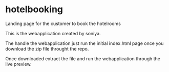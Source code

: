 # hotelbooking
Landing page for the customer to book the hotelrooms

This is the webapplication created by soniya.

The handle the webapplication just run the initial index.html page once you download the zip file throught
the repo.

Once downloaded extract the file and run the webapplication through the live preview.
